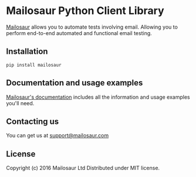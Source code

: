 # Mailosaur Python Client Library

[Mailosaur](https://mailosaur.com) allows you to automate tests involving email. Allowing you to perform end-to-end automated and functional email testing.

## Installation

```
pip install mailosaur
```

## Documentation and usage examples

[Mailosaur's documentation](https://mailosaur.com/docs) includes all the information and usage examples you'll need.

## Contacting us

You can get us at [support@mailosaur.com](mailto:support@mailosaur.com)

## License

Copyright (c) 2016 Mailosaur Ltd
Distributed under MIT license.
